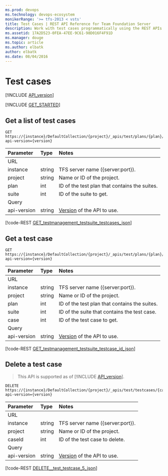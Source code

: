 ```yaml
---
ms.prod: devops
ms.technology: devops-ecosystem
monikerRange: '>= tfs-2013 < vsts'
title: Test Cases | REST API Reference for Team Foundation Server
description: Work with test cases programmatically using the REST APIs for Team Foundation Server.
ms.assetid: 17A2D523-0FEA-47EE-9C61-98D016F4F91D
ms.manager: douge
ms.topic: article
ms.author: elbatk
author: elbatk
ms.date: 08/04/2016
---
```


# Test cases
[!INCLUDE [API_version](../_data/version.md)]

[!INCLUDE [GET_STARTED](../_data/get-started.md)]

## Get a list of test cases

```no-highlight
GET https://{instance}/DefaultCollection/{project}/_apis/test/plans/{plan}/suites/{suite}/testcases?api-version={version}
```

| Parameter | Type   | Notes
|:----------|:-------|:-----------
| URL
| instance  | string | TFS server name ({server:port}).
| project   | string | Name or ID of the project.
| plan      | int    | ID of the test plan that contains the suites.
| suite     | int    | ID of the suite to get.
| Query
| api-version | string | [Version](../../concepts/rest-api-versioning.md) of the API to use.

[!code-REST [GET_testmanagement_testsuite_testcases_json](./_data/cases/GET_testmanagement_testsuite_testcases.json)]

## Get a test case

```no-highlight
GET https://{instance}/DefaultCollection/{project}/_apis/test/plans/{plan}/suites/{suite}/testcases/{case}?api-version={version}
```

| Parameter | Type   | Notes
|:----------|:-------|:-----------
| URL
| instance  | string | TFS server name ({server:port}).
| project   | string | Name or ID of the project.
| plan      | int    | ID of the test plan that contains the suites.
| suite     | int    | ID of the suite that contains the test case.
| case      | int    | ID of the test case to get.       
| Query
| api-version | string | [Version](../../concepts/rest-api-versioning.md) of the API to use.

[!code-REST [GET_testmanagement_testsuite_testcase_id_json](./_data/cases/GET_testmanagement_testsuite_testcase_id.json)]

## Delete a test case
> This API is supported as of [!INCLUDE [API_version](../_data/version3-preview.md)].

```no-highlight
DELETE https://{instance}/DefaultCollection/{project}/_apis/test/testcases/{caseId}?api-version={version}
```

| Parameter | Type   | Notes
|:----------|:-------|:-----------
| URL
| instance  | string | TFS server name ({server:port}).
| project   | string | Name or ID of the project.
| caseId    | int    | ID of the test case to delete.       
| Query
| api-version | string | [Version](../../concepts/rest-api-versioning.md) of the API to use.

[!code-REST [DELETE__test_testcase_5_json](./_data/cases/DELETE__test_testcase_5.json)]

